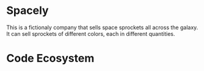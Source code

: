 # Spacely
This is a fictionaly company that sells space sprockets all across the galaxy.  It can sell sprockets of different colors, each in different quantities.

# Code Ecosystem
